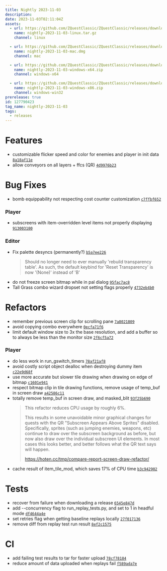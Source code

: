 ```yaml
---
title: Nightly 2023-11-03
description: 
date: 2023-11-03T02:11:04Z
assets: 
  - url: https://github.com/ZQuestClassic/ZQuestClassic/releases/download/nightly-2023-11-03/nightly-2023-11-03-linux.tar.gz
    name: nightly-2023-11-03-linux.tar.gz
    channel: linux

  - url: https://github.com/ZQuestClassic/ZQuestClassic/releases/download/nightly-2023-11-03/nightly-2023-11-03-mac.dmg
    name: nightly-2023-11-03-mac.dmg
    channel: mac

  - url: https://github.com/ZQuestClassic/ZQuestClassic/releases/download/nightly-2023-11-03/nightly-2023-11-03-windows-x64.zip
    name: nightly-2023-11-03-windows-x64.zip
    channel: windows-x64

  - url: https://github.com/ZQuestClassic/ZQuestClassic/releases/download/nightly-2023-11-03/nightly-2023-11-03-windows-x86.zip
    name: nightly-2023-11-03-windows-x86.zip
    channel: windows-win32
prerelease: true
id: 127790423
tag_name: nightly-2023-11-03
tags:
  - releases
---
```




# Features

- customizable flicker speed and color for enemies and player in init data [`8a18af11e`](https://github.com/ZQuestClassic/ZQuestClassic/commit/8a18af11e7c5573b19cb34df229dfd7aa363cd37)
- allow conveyors on all layers + ffcs (QR) [`4d9976b23`](https://github.com/ZQuestClassic/ZQuestClassic/commit/4d9976b233a3e60c05974159a19712196399d476)

# Bug Fixes

- bomb equippability not respecting cost counter customization [`c7ffbf652`](https://github.com/ZQuestClassic/ZQuestClassic/commit/c7ffbf652218a19fbcb485e59700d4b541f3a9b4)

### Player

- subscreens with item-overridden level items not properly displaying [`913003180`](https://github.com/ZQuestClassic/ZQuestClassic/commit/913003180aa69744e7372bd757b7ea167c87d7dc)

### Editor

- Fix palette desyncs (permanently?) [`b5a7ee226`](https://github.com/ZQuestClassic/ZQuestClassic/commit/b5a7ee226884e8d98c88296bc2734bd6c945e956)
   &nbsp;
   >Should no longer need to ever manually 'rebuild transparency table'. As such, the default keybind for 'Reset Transparency' is now '(None)' instead of 'B' 
   >
- do not freeze screen bitmap while in pal dialog [`95fac7ac8`](https://github.com/ZQuestClassic/ZQuestClassic/commit/95fac7ac8d3482dedc7eb76ae467ead1b04a0dac)
- Tall Grass combo wizard dropset not setting flags properly [`4732eb4b0`](https://github.com/ZQuestClassic/ZQuestClassic/commit/4732eb4b026bb2c9cd4aa271c022a57aeee480ad)

# Refactors

- remember previous screen clip for scrolling pane [`7a8021809`](https://github.com/ZQuestClassic/ZQuestClassic/commit/7a802180910d99ec2a83aa31a46bd609aa25d574)
- avoid copying combo everywhere [`0ecfa71f6`](https://github.com/ZQuestClassic/ZQuestClassic/commit/0ecfa71f6e20422b609b4bd1d67a4e99f8f04d03)
- limit default window size to 3x the base resolution, and add a buffer so to always be less than the monitor size [`2f6cf5a72`](https://github.com/ZQuestClassic/ZQuestClassic/commit/2f6cf5a725fd2dae0be09525ba28c9eb5ded4366)

### Player

- do less work in run_gswitch_timers [`78af21af8`](https://github.com/ZQuestClassic/ZQuestClassic/commit/78af21af80f6ff8bfb44e35e0da82580b7da276e)
- avoid costly script object dealloc when destroying dummy item [`c22e9d68f`](https://github.com/ZQuestClassic/ZQuestClassic/commit/c22e9d68f333b2d283624af9120e891a0655ef1a)
- use more accurate but slower tile drawing when drawing on edge of bitmap [`c1601e941`](https://github.com/ZQuestClassic/ZQuestClassic/commit/c1601e9418879f4722b21f8bd6a9204750b7cd2d)
- respect bitmap clip in tile drawing functions, remove usage of temp_buf in screen draw [`a42586c11`](https://github.com/ZQuestClassic/ZQuestClassic/commit/a42586c11202bdc15a5b9e3511e06ac00c47301b)
- totally remove temp_buf in screen draw, and masked_blit [`93f25b690`](https://github.com/ZQuestClassic/ZQuestClassic/commit/93f25b690bbd3df08e61780daa2e32c5506e042a)
   &nbsp;
   >This refactor reduces CPU usage by roughly 6%.  
   >
   >This results in some unavoidable minor graphical changes for quests with the QR "Subscreen Appears Above Sprites" disabled. Specifically, sprites (such as jumping enemies, weapons, etc) continue to draw over the subscreen background as before, but now also draw over the individual subscreen UI elements. In most cases this looks better, and better follows what the QR text says will happen.  
   >
   >https://hoten.cc/tmp/compare-report-screen-draw-refactor/ 
   >
- cache result of item_tile_mod, which saves 17% of CPU time [`b3c942902`](https://github.com/ZQuestClassic/ZQuestClassic/commit/b3c9429021e97e625b5df9096b35e6e0883d40a6)

# Tests

- recover from failure when downloading a release [`6545e847d`](https://github.com/ZQuestClassic/ZQuestClassic/commit/6545e847d0958f7294a5522200470b4d667dfa01)
- add --concurrency flag to run_replay_tests.py, and set to 1 in headful mode [`df4644a4e`](https://github.com/ZQuestClassic/ZQuestClassic/commit/df4644a4e2ef7aae2281a588fcd922491994b831)
- set retries flag when getting baseline replays locally [`27f017136`](https://github.com/ZQuestClassic/ZQuestClassic/commit/27f01713638659994f9fa07349e96158d1f9fee5)
- remove diff from replay test run result [`8ef2c1575`](https://github.com/ZQuestClassic/ZQuestClassic/commit/8ef2c1575dec77aa089576f30b4e57136ed59c85)

# CI

- add failing test results to tar for faster upload [`78cf78184`](https://github.com/ZQuestClassic/ZQuestClassic/commit/78cf781840646f17c10180f8a3bbcb515894905f)
- reduce amount of data uploaded when replays fail [`f589ada7e`](https://github.com/ZQuestClassic/ZQuestClassic/commit/f589ada7e7e99ad127a68334dd8af3916f97afc8)

